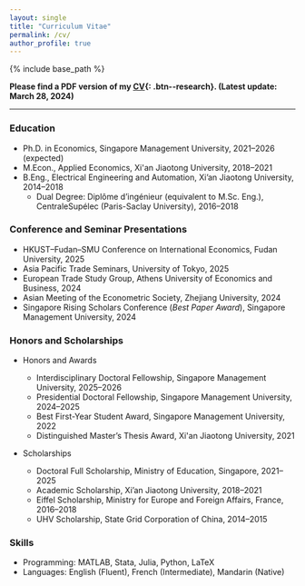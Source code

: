 ```yaml
---
layout: single
title: "Curriculum Vitae"
permalink: /cv/
author_profile: true
---
```


{% include base_path %}

**Please find a PDF version of my [CV](https://tong-ni.github.io/files/CV_20240328.pdf){: .btn--research}. (Latest update: March 28, 2024)**

------
### Education
- Ph.D. in Economics, Singapore Management University, 2021–2026 (expected)
- M.Econ., Applied Economics, Xi'an Jiaotong University, 2018–2021
- B.Eng., Electrical Engineering and Automation, Xi’an Jiaotong University, 2014–2018  
  - Dual Degree: Diplôme d’ingénieur (equivalent to M.Sc. Eng.), CentraleSupélec (Paris-Saclay University), 2016–2018

### Conference and Seminar Presentations
- HKUST–Fudan–SMU Conference on International Economics, Fudan University, 2025
- Asia Pacific Trade Seminars, University of Tokyo, 2025
- European Trade Study Group, Athens University of Economics and Business, 2024
- Asian Meeting of the Econometric Society, Zhejiang University, 2024
- Singapore Rising Scholars Conference (_Best Paper Award_), Singapore Management University, 2024

### Honors and Scholarships
- Honors and Awards
  - Interdisciplinary Doctoral Fellowship, Singapore Management University, 2025–2026
  - Presidential Doctoral Fellowship, Singapore Management University, 2024–2025
  - Best First-Year Student Award, Singapore Management University, 2022
  - Distinguished Master’s Thesis Award, Xi'an Jiaotong University, 2021
 
- Scholarships
  - Doctoral Full Scholarship, Ministry of Education, Singapore, 2021–2025
  - Academic Scholarship, Xi’an Jiaotong University, 2018–2021
  - Eiffel Scholarship, Ministry for Europe and Foreign Affairs, France, 2016–2018
  - UHV Scholarship, State Grid Corporation of China, 2014–2015

### Skills
- Programming: MATLAB, Stata, Julia, Python, LaTeX
- Languages: English (Fluent), French (Intermediate), Mandarin (Native)
